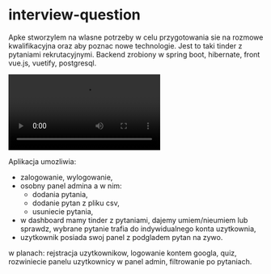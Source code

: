# interview-question

Apke stworzylem na wlasne potrzeby w celu przygotowania sie na rozmowe kwalifikacyjna oraz aby poznac nowe technologie.
Jest to taki tinder z pytaniami rekrutacyjnymi. Backend zrobiony w spring boot, hibernate, front vue.js, vuetify, postgresql.

![Interview-question demo](demo/demo.webm)

Aplikacja umozliwia:
- zalogowanie, wylogowanie,
- osobny panel admina a w nim:
  - dodania pytania, 
  - dodanie pytan z pliku csv, 
  - usuniecie pytania, 
- w dashboard mamy tinder z pytaniami, dajemy umiem/nieumiem lub sprawdz, wybrane pytanie trafia do indywidualnego konta uzytkownia,
- uzytkownik posiada swoj panel z podgladem pytan na zywo.

w planach: rejstracja uzytkownikow, logowanie kontem googla, quiz, rozwiniecie panelu uzytkownicy w panel admin, filtrowanie po pytaniach.
